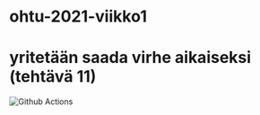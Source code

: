 # ohtu-2021-viikko1
# yritetään saada virhe aikaiseksi (tehtävä 11)
![Github Actions](https://github.com/mazaalto/ohtu-2021-viikko1/workflows/Java%20CI%20with%20Gradle/badge.svg)
